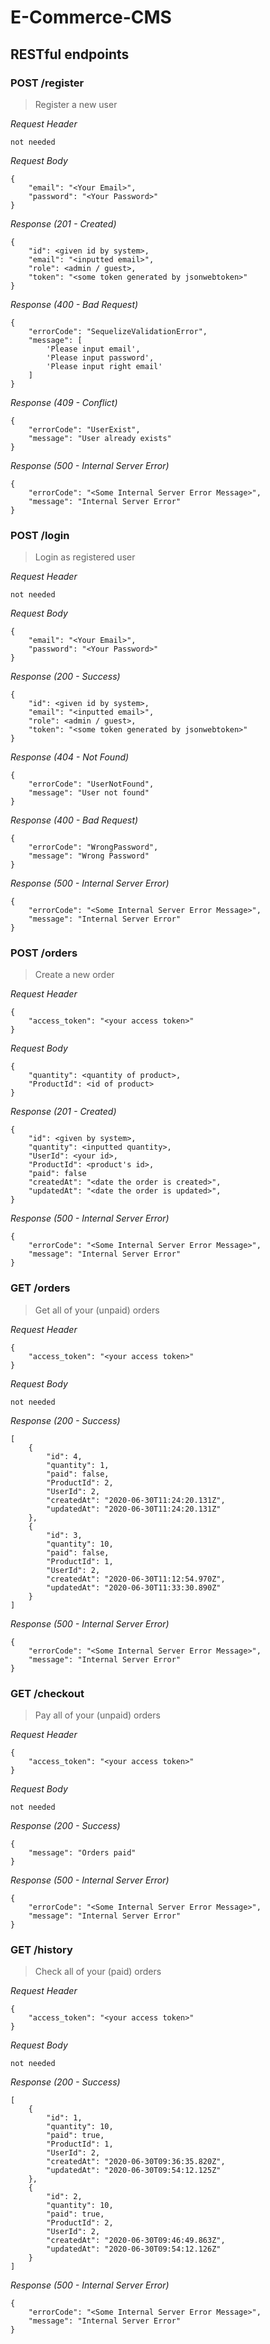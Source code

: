 # E-Commerce-CMS

## RESTful endpoints

### POST /register
> Register a new user

*Request Header*
```
not needed  
```
*Request Body*
```
{
    "email": "<Your Email>",
    "password": "<Your Password>"
}
```
*Response (201 - Created)*
```
{
    "id": <given id by system>,
    "email": "<inputted email>",
    "role": <admin / guest>,
    "token": "<some token generated by jsonwebtoken>"
}
```
*Response (400 - Bad Request)*
```
{
    "errorCode": "SequelizeValidationError",
    "message": [
        'Please input email',
        'Please input password',
        'Please input right email'
    ]
}
```
*Response (409 - Conflict)*
```
{
    "errorCode": "UserExist",
    "message": "User already exists"
}
```

*Response (500 - Internal Server Error)*
```
{
    "errorCode": "<Some Internal Server Error Message>",
    "message": "Internal Server Error"
}
```
### POST /login
> Login as registered user

*Request Header*
```
not needed  
```
*Request Body*
```
{
    "email": "<Your Email>",
    "password": "<Your Password>"
}
```
*Response (200 - Success)*
```
{
    "id": <given id by system>,
    "email": "<inputted email>",
    "role": <admin / guest>,
    "token": "<some token generated by jsonwebtoken>"
}
```
*Response (404 - Not Found)*
```
{
    "errorCode": "UserNotFound",
    "message": "User not found"
}
```
*Response (400 - Bad Request)*
```
{
    "errorCode": "WrongPassword",
    "message": "Wrong Password"
}
```
*Response (500 - Internal Server Error)*
```
{
    "errorCode": "<Some Internal Server Error Message>",
    "message": "Internal Server Error"
}
```
### POST /orders
> Create a new order

*Request Header*
```
{
    "access_token": "<your access token>"
}
```
*Request Body*
```
{
    "quantity": <quantity of product>,
    "ProductId": <id of product>
}
```
*Response (201 - Created)*
```
{
    "id": <given by system>,
    "quantity": <inputted quantity>,
    "UserId": <your id>,
    "ProductId": <product's id>,
    "paid": false
    "createdAt": "<date the order is created>",
    "updatedAt": "<date the order is updated>",
}
```
*Response (500 - Internal Server Error)*
```
{
    "errorCode": "<Some Internal Server Error Message>",
    "message": "Internal Server Error"
}
```
### GET /orders
> Get all of your (unpaid) orders

*Request Header*
```
{
    "access_token": "<your access token>"
}
```
*Request Body*
```
not needed
```
*Response (200 - Success)*
```
[
    {
        "id": 4,
        "quantity": 1,
        "paid": false,
        "ProductId": 2,
        "UserId": 2,
        "createdAt": "2020-06-30T11:24:20.131Z",
        "updatedAt": "2020-06-30T11:24:20.131Z"
    },
    {
        "id": 3,
        "quantity": 10,
        "paid": false,
        "ProductId": 1,
        "UserId": 2,
        "createdAt": "2020-06-30T11:12:54.970Z",
        "updatedAt": "2020-06-30T11:33:30.890Z"
    }
]
```
*Response (500 - Internal Server Error)*
```
{
    "errorCode": "<Some Internal Server Error Message>",
    "message": "Internal Server Error"
}
```
### GET /checkout
> Pay all of your (unpaid) orders

*Request Header*
```
{
    "access_token": "<your access token>"
}
```
*Request Body*
```
not needed
```
*Response (200 - Success)*
```
{
    "message": "Orders paid"
}
```
*Response (500 - Internal Server Error)*
```
{
    "errorCode": "<Some Internal Server Error Message>",
    "message": "Internal Server Error"
}
```
### GET /history
> Check all of your (paid) orders

*Request Header*
```
{
    "access_token": "<your access token>"
}
```
*Request Body*
```
not needed
```
*Response (200 - Success)*
```
[
    {
        "id": 1,
        "quantity": 10,
        "paid": true,
        "ProductId": 1,
        "UserId": 2,
        "createdAt": "2020-06-30T09:36:35.820Z",
        "updatedAt": "2020-06-30T09:54:12.125Z"
    },
    {
        "id": 2,
        "quantity": 10,
        "paid": true,
        "ProductId": 2,
        "UserId": 2,
        "createdAt": "2020-06-30T09:46:49.863Z",
        "updatedAt": "2020-06-30T09:54:12.126Z"
    }
]
```
*Response (500 - Internal Server Error)*
```
{
    "errorCode": "<Some Internal Server Error Message>",
    "message": "Internal Server Error"
}
```
